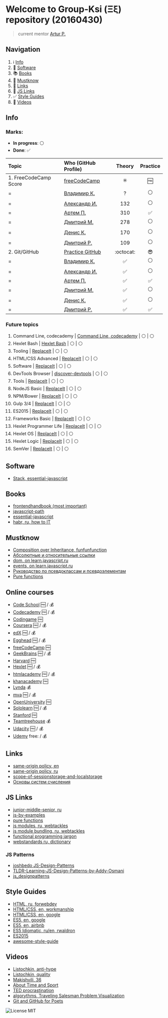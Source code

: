 # Welcome to Group-Ksi (Ξξ) repository (20160430)

> current mentor [Artur P.](https://github.com/arturparkhisenko)

## Navigation

1. :information_source: [Info](#info)
2. :floppy_disk: [Software](#software)
3. :books: [Books](#books)
4. :100: [Mustknow](#mustknow)
5. :link: [Links](#links)
6. :link: [JS Links](#js-links)
7. :white_check_mark: [Style Guides](#style-guides)
8. :movie_camera: [Videos](#videos)

## Info

### Marks:

- **In progress**: :white_circle:
- **Done**: :white_check_mark:

Topic                  | Who (GitHub Profile)                          |         Theory          |      Practice
:--------------------- | :-------------------------------------------- | :---------------------: | :----------------:
1\. FreeCodeCamp Score | [freeCodeCamp](https://www.freecodecamp.com/) | :eight_spoked_asterisk: |       :free:
=                      | [Владимир К.](https://github.com/borodinchik) |            ?            |   :white_circle:
=                      | [Александр И.](https://github.com/alexakuna)  |           132           |   :white_circle:
=                      | [Артем П.](https://github.com/ArtemPychenko)  |           310           | :white_check_mark:
=                      | [Дмитрий М.](https://github.com/Dmytraw)      |           278           |   :white_circle:
=                      | [Денис К.](https://github.com/DenisKuznecov)  |           170           |   :white_circle:
=                      | [Дмитрий Р.](https://github.com/katanji)      |           109           |   :white_circle:
2\. Git/GitHub         | [Practice GitHub](https://try.github.io/)     |        :octocat:        |    :sunglasses:
=                      | [Владимир К.](https://github.com/borodinchik) |   :white_check_mark:    |   :white_circle:
=                      | [Александр И.](https://github.com/alexakuna)  |   :white_check_mark:    |   :white_circle:
=                      | [Артем П.](https://github.com/ArtemPychenko)  |   :white_check_mark:    | :white_check_mark:
=                      | [Дмитрий М.](https://github.com/Dmytraw)      |   :white_check_mark:    |   :white_circle:
=                      | [Денис К.](https://github.com/DenisKuznecov)  |   :white_check_mark:    |   :white_circle:
=                      | [Дмитрий Р.](https://github.com/katanji)      |   :white_check_mark:    | :white_check_mark:

### Future topics

1. Command Line, codecademy | [Command Line, codecademy](https://www.codecademy.com/learn/learn-the-command-line) | :white_circle: | :white_circle:
2. Hexlet Bash | [Hexlet Bash](https://ru.hexlet.io/courses/bash) | :white_circle: | :white_circle:
3. Tooling | [ReplaceIt](https://try.github.io/) | :white_circle: | :white_circle:
4. HTML/CSS Advanced | [ReplaceIt](https://try.github.io/) | :white_circle: | :white_circle:
5. Software | [ReplaceIt](https://try.github.io/) | :white_circle: | :white_circle:
6. DevTools Browser | [discover-devtools](http://discover-devtools.codeschool.com/) | :white_circle: | :white_circle:
7. Tools | [ReplaceIt](https://try.github.io/) | :white_circle: | :white_circle:
8. NodeJS Basic | [ReplaceIt](https://try.github.io/) | :white_circle: | :white_circle:
9. NPM/Bower | [ReplaceIt](https://try.github.io/) | :white_circle: | :white_circle:
10. Gulp 3/4 | [ReplaceIt](https://try.github.io/) | :white_circle: | :white_circle:
11. ES2015 | [ReplaceIt](https://try.github.io/) | :white_circle: | :white_circle:
12. Frameworks Basic | [ReplaceIt](https://try.github.io/) | :white_circle: | :white_circle:
13. Hexlet Programmer Life | [ReplaceIt](https://try.github.io/) | :white_circle: | :white_circle:
14. Hexlet OS | [ReplaceIt](https://try.github.io/) | :white_circle: | :white_circle:
15. Hexlet Logic | [ReplaceIt](https://try.github.io/) | :white_circle: | :white_circle:
16. SemVer | [ReplaceIt](http://semver.org/) | :white_circle: | :white_circle:

## Software

- [Stack, essential-javascript](https://github.com/ericelliott/essential-javascript-links#dev-tools--collaboration)

## Books

- [frontendhandbook (most important)](http://www.frontendhandbook.com/)
- [javascript-path](https://github.com/javascript-society/javascript-path)
- [essential-javascript](https://github.com/ericelliott/essential-javascript-links#books)
- [habr, ru, how to IT](https://habrahabr.ru/post/275839/)

## Mustknow

- [Composition over Inheritance, funfunfunction](https://www.youtube.com/watch?v=wfMtDGfHWpA)
- [Абсолютные и относительные ссылки](http://htmlbook.ru/samhtml/ssylki/absolyutnye-i-otnositelnye-ssylki)
- [dom, on learn.javascript.ru](https://learn.javascript.ru/document)
- [events, on learn.javascript.ru](https://learn.javascript.ru/events-and-interfaces)
- [Руководство по псевдоклассам и псевдоэлементам](http://prgssr.ru/development/polnoe-rukovodstvo-po-psevdoklassam-i-psevdoelementam.html)
- [Pure functions](https://medium.com/javascript-scene/master-the-javascript-interview-what-is-a-pure-function-d1c076bec976#.7hkf30999)

## Online courses

- [Code School](https://www.codeschool.com/) :free: / :moneybag:
- [Codecademy](https://www.codecademy.com/) :free: / :moneybag:
- [Codingame](https://www.codingame.com/servlet/urlinvite?u=1282877) :free:
- [Coursera](https://www.coursera.org/) :free: / :moneybag:
- [edX](https://www.edx.org/) :free: / :moneybag:
- [Egghead](https://egghead.io) :free: / :moneybag:
- [freeCodeCamp](https://www.freecodecamp.com/) :free:
- [GeekBrains](https://geekbrains.ru/) :free: / :moneybag:
- [Harvard](http://online-learning.harvard.edu/courses) :free:
- [Hexlet](https://ru.hexlet.io/) :free: / :moneybag:
- [htmlacademy](https://htmlacademy.ru/) :free: / :moneybag:
- [khanacademy](https://www.khanacademy.org) :free:
- [Lynda](https://www.lynda.com/) :moneybag:
- [mva](https://mva.microsoft.com/) :free: / :moneybag:
- [OpenUniversity](http://www.openuniversity.edu/courses) :free:
- [Sololearn](http://www.sololearn.com/) :free: / :moneybag:
- [Stanford](http://online.stanford.edu/courses) :free:
- [Teamtreehouse](https://teamtreehouse.com/) :moneybag:
- [Udacity](https://www.udacity.com/) :free: / :moneybag:
- [Udemy](https://www.udemy.com/) free: / :moneybag:

## Links

- [same-origin policy, en](https://en.wikipedia.org/wiki/Same-origin_policy)
- [same-origin policy, ru](https://ru.wikipedia.org/wiki/%D0%9F%D1%80%D0%B0%D0%B2%D0%B8%D0%BB%D0%BE_%D0%BE%D0%B3%D1%80%D0%B0%D0%BD%D0%B8%D1%87%D0%B5%D0%BD%D0%B8%D1%8F_%D0%B4%D0%BE%D0%BC%D0%B5%D0%BD%D0%B0)
- [scope-of-sessionstorage-and-localstorage](https://stackoverflow.com/questions/9742395/scope-of-sessionstorage-and-localstorage)
- [Основы систем счисления](https://habrahabr.ru/post/124395/)

## JS Links

- [junior-middle-senior, ru](http://frontender.info/programmirovanie-klassami-v-veb-prilozheniyakh/)
- [js-by-examples](https://github.com/bmkmanoj/js-by-examples)
- [pure functions](https://medium.com/javascript-scene/master-the-javascript-interview-what-is-a-pure-function-d1c076bec976#.1qaexrxzx)
- [js modules, ru, webtackles](http://webtackles.ru/javascript/js-modules-beginners-guide/)
- [js module bundling, ru, webtackles](http://webtackles.ru/javascript/js-module-bundling/)
- [functional programming jargon](https://github.com/hemanth/functional-programming-jargon)
- [webstandards ru, dictionary](https://github.com/web-standards-ru/dictionary)

### JS Patterns

- [joshbedo JS-Design-Patterns](https://joshbedo.github.io/JS-Design-Patterns/)
- [TLDR-Learning-JS-Design-Patterns-by-Addy-Osmani](https://github.com/karlpatrickespiritu/TLDR-Learning-JS-Design-Patterns-by-Addy-Osmani)
- [js_designpatterns](https://github.com/nnupoor/js_designpatterns#javascript-design-patterns-cheat-sheet-using-jquery-for-some-examples)

## Style Guides

- [HTML, ru, forwebdev](http://forwebdev.ru/html/principles-for-writing-idiomatic-html/)
- [HTML/CSS, en, workmanship](http://workmanship.io/)
- [HTML/CSS, en, google](https://google.github.io/styleguide/htmlcssguide.xml)
- [ES5, en, google](https://google.github.io/styleguide/javascriptguide.xml)
- [ES5, en, airbnb](https://github.com/airbnb/javascript/tree/master/es5)
- [ES5 Idiomatic, ru/en, rwaldron](https://github.com/rwaldron/idiomatic.js/tree/master/translations/ru_RU)
- [ES2015](https://github.com/airbnb/javascript)
- [awesome-style-guide](https://github.com/kciter/awesome-style-guide)

## Videos

- [Listochkin, anti-hype](https://www.youtube.com/watch?v=xPFRUM_oDKA)
- [Listochkin, quality](https://www.youtube.com/watch?v=Mx22NaWmFhk)
- [Makishvili, 36](https://www.youtube.com/watch?v=xPPCzryZK44)
- [About Time and Sport](https://youtu.be/YiPN0A-y3xQ)
- [TED procrastination](https://www.youtube.com/watch?v=arj7oStGLkU)
- [algorythms, Traveling Salesman Problem Visualization](https://www.youtube.com/watch?v=SC5CX8drAtU)
- [Git and GitHub for Poets](https://www.youtube.com/watch?v=BCQHnlnPusY)

![License MIT](https://img.shields.io/badge/License-MIT-blue.svg?style=flat-square)
